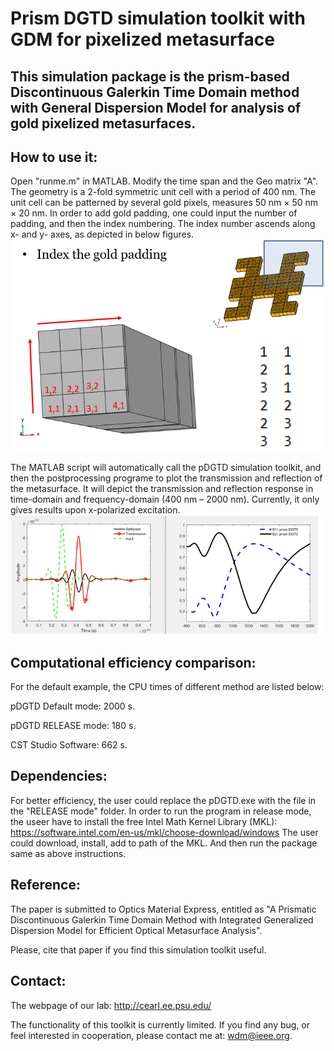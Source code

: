 # Prism DGTD simulation toolkit with GDM for pixelized metasurface
## This simulation package is the prism-based Discontinuous Galerkin Time Domain method with General Dispersion Model for analysis of gold pixelized metasurfaces.

## How to use it:

Open "runme.m" in MATLAB. 
Modify the time span and the Geo matrix "A". The geometry is a 2-fold symmetric unit cell with a period of 400 nm. The unit cell can be patterned by several gold pixels, measures 50 nm × 50 nm × 20 nm. In order to add gold padding, one could input the number of padding, and then the index numbering. The index number ascends along x- and y- axes, as depicted in below figures.   ![image](https://github.com/maiwending/pDGTD_GDM/blob/master/readme_fig/1.png)


The MATLAB script will automatically call the pDGTD simulation toolkit, and then the postprocessing programe to plot the transmission and reflection of the metasurface. It will depict the transmission and reflection response in time-domain and frequency-domain (400 nm – 2000 nm). Currently, it only gives results upon x-polarized excitation.
![image](https://github.com/maiwending/pDGTD_GDM/blob/master/readme_fig/2.png)

## Computational efficiency comparison:

For the default example, the CPU times of different method are listed below:

pDGTD Default mode: 2000 s.

pDGTD RELEASE mode: 180 s.

CST Studio Software: 662 s.


## Dependencies:

For better efficiency, the user could replace the pDGTD.exe with the file in the "RELEASE mode" folder.
In order to run the program in release mode, the useer have to install the free Intel Math Kernel Library (MKL): 
https://software.intel.com/en-us/mkl/choose-download/windows
The user could download, install, add to path of the MKL. And then run the package same as above instructions.

## Reference:

The paper is submitted to Optics Material Express, entitled as "A Prismatic Discontinuous Galerkin Time Domain Method with Integrated Generalized Dispersion Model for Efficient Optical Metasurface Analysis".

Please, cite that paper if you find this simulation toolkit useful.

## Contact:

The webpage of our lab: http://cearl.ee.psu.edu/

The functionality of this toolkit is currently limited. If you find any bug, or feel interested in cooperation, please contact me at: wdm@ieee.org.




